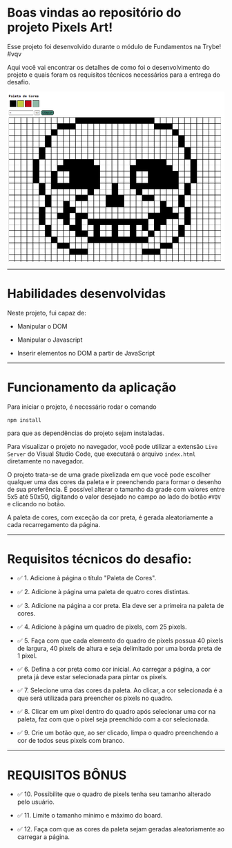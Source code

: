 # Boas vindas ao repositório do projeto <b>Pixels Art</b>!

Esse projeto foi desenvolvido durante o módulo de Fundamentos na Trybe! #vqv 

Aqui você vai encontrar os detalhes de como foi o desenvolvimento do projeto e quais foram os requisitos técnicos necessários para a entrega do desafio.

![Imagem do projeto](images/pixels-art.png)

---

# Habilidades desenvolvidas

Neste projeto, fui capaz de:

- Manipular o DOM

- Manipular o Javascript

- Inserir elementos no DOM a partir de JavaScript

---

# Funcionamento da aplicação

Para iniciar o projeto, é necessário rodar o comando
```
npm install
```
para que as dependências do projeto sejam instaladas.

Para visualizar o projeto no navegador, você pode utilizar a extensão `Live Server` do Visual Studio Code, que executará o arquivo `index.html` diretamente no navegador.

O projeto trata-se de uma grade pixelizada em que você pode escolher qualquer uma das cores da paleta e ir preenchendo para formar o desenho de sua preferência.
É possível alterar o tamanho da grade com valores entre 5x5 até 50x50, digitando o valor desejado no campo ao lado do botão `#VQV` e clicando no botão.

A paleta de cores, com exceção da cor preta, é gerada aleatoriamente a cada recarregamento da página.

---

# Requisitos técnicos do desafio:

- ✅ 1. Adicione à página o título "Paleta de Cores".

- ✅ 2. Adicione à página uma paleta de quatro cores distintas.

- ✅ 3. Adicione na página a cor preta. Ela deve ser a primeira na paleta de cores.

- ✅ 4. Adicione à página um quadro de pixels, com 25 pixels.

- ✅ 5. Faça com que cada elemento do quadro de pixels possua 40 pixels de largura, 40 pixels de altura e seja delimitado por uma borda preta de 1 pixel.

- ✅ 6. Defina a cor preta como cor inicial. Ao carregar a página, a cor preta já deve estar selecionada para pintar os pixels.

- ✅ 7. Selecione uma das cores da paleta. Ao clicar, a cor selecionada é a que será utilizada para preencher os pixels no quadro.

- ✅ 8. Clicar em um pixel dentro do quadro após selecionar uma cor na paleta, faz com que o pixel seja preenchido com a cor selecionada.

- ✅ 9. Crie um botão que, ao ser clicado, limpa o quadro preenchendo a cor de todos seus pixels com branco.

--- 

# REQUISITOS BÔNUS

- ✅ 10. Possibilite que o quadro de pixels tenha seu tamanho alterado pelo usuário.

- ✅ 11. Limite o tamanho mínimo e máximo do board.

- ✅ 12. Faça com que as cores da paleta sejam geradas aleatoriamente ao carregar a página.
